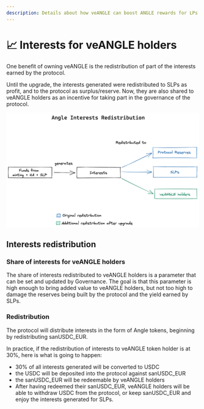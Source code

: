 ```yaml
---
description: Details about how veANGLE can boost ANGLE rewards for LPs
---
```


# 📈 Interests for veANGLE holders

One benefit of owning veANGLE is the redistribution of part of the interests earned by the protocol.

Until the upgrade, the interests generated were redistributed to SLPs as profit, and to the protocol as surplus/reserve. Now, they are also shared to veANGLE holders as an incentive for taking part in the governance of the protocol.

![Angle Interests Redistribution](../../.gitbook/assets/angle-interests-redistribution.png)

## Interests redistribution

### Share of interests for veANGLE holders

The share of interests redistributed to veANGLE holders is a parameter that can be set and updated by Governance. The goal is that this parameter is high enough to bring added value to veANGLE holders, but not too high to damage the reserves being built by the protocol and the yield earned by SLPs.

### Redistribution

The protocol will distribute interests in the form of Angle tokens, beginning by redistributing sanUSDC_EUR.

In practice, if the redistribution of interests to veANGLE token holder is at 30%, here is what is going to happen:

- 30% of all interests generated will be converted to USDC
- the USDC will be deposited into the protocol against sanUSDC_EUR
- the sanUSDC_EUR will be redeemable by veANGLE holders
- After having redeemed their sanUSDC_EUR, veANGLE holders will be able to withdraw USDC from the protocol, or keep sanUSDC_EUR and enjoy the interests generated for SLPs.
